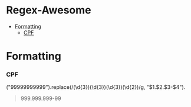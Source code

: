 # Regex-Awesome

* [Formatting](#formatting)
  * [CPF](#cpf)

# Formatting

### CPF
  ("99999999999").replace(/(\d{3})(\d{3})(\d{3})(\d{2})/g, "\$1.\$2.\$3\-\$4").
  > 999.999.999-99
